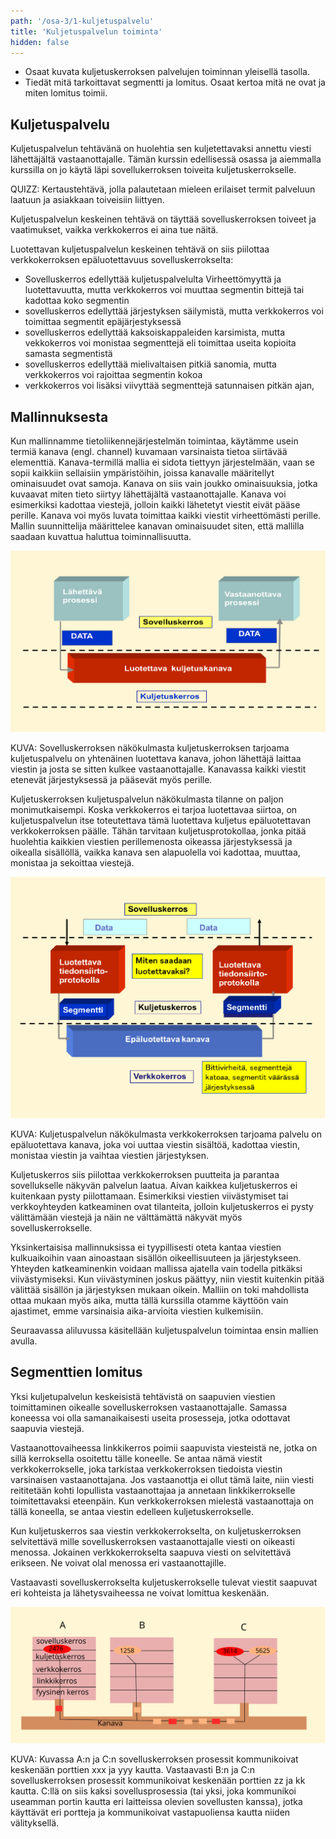 ```yaml
---
path: '/osa-3/1-kuljetuspalvelu'
title: 'Kuljetuspalvelun toiminta'
hidden: false
---
```


<text-box variant='learningObjectives' name='Oppimistavoitteet'>

- Osaat kuvata kuljetuskerroksen palvelujen toiminnan yleisellä tasolla.
- Tiedät mitä tarkoittavat segmentti ja lomitus. Osaat kertoa mitä ne ovat ja miten lomitus toimii.

</text-box>



## Kuljetuspalvelu

Kuljetuspalvelun tehtävänä on huolehtia sen kuljetettavaksi annettu viesti lähettäjältä vastaanottajalle. Tämän kurssin edellisessä osassa ja aiemmalla kurssilla on jo käytä läpi sovellukerroksen toiveita kuljetuskerrokselle.

QUIZZ: Kertaustehtävä, jolla palautetaan mieleen erilaiset termit palveluun laatuun ja asiakkaan toiveisiin liittyen.

Kuljetuspalvelun keskeinen tehtävä on täyttää sovelluskerroksen toiveet ja vaatimukset, vaikka verkkokerros ei aina tue näitä.

Luotettavan kuljetuspalvelun keskeinen tehtävä on siis piilottaa verkkokerroksen epäluotettavuus sovelluskerrokselta:  
* Sovelluskerros edellyttää kuljetuspalvelulta Virheettömyyttä ja luotettavuutta, mutta verkkokerros voi muuttaa segmentin bittejä tai kadottaa koko segmentin
* sovelluskerros edellyttää järjestyksen säilymistä, mutta verkkokerros voi toimittaa segmentit epäjärjestyksessä
* sovelluskerros edellyttää kaksoiskappaleiden karsimista, mutta vekkokerros voi monistaa segmenttejä eli toimittaa useita kopioita samasta segmentistä
* sovelluskerros edellyttää mielivaltaisen pitkiä sanomia, mutta verkkokerros voi rajoittaa segmentin kokoa
* verkkokerros voi lisäksi viivyttää segmenttejä satunnaisen pitkän ajan, 
     

## Mallinnuksesta

Kun mallinnamme tietoliikennejärjestelmän toimintaa, käytämme usein termiä kanava (engl. channel) kuvamaan varsinaista tietoa siirtävää elementtiä. Kanava-termillä mallia ei sidota tiettyyn järjestelmään, vaan se sopii kaikkiin sellaisiin ympäristöihin, joissa kanavalle määritellyt ominaisuudet ovat samoja. Kanava on siis vain joukko ominaisuuksia, jotka kuvaavat miten tieto siirtyy lähettäjältä vastaanottajalle. Kanava voi esimerkiksi kadottaa viestejä, jolloin kaikki lähetetyt viestit eivät pääse perille. Kanava voi myös luvata toimittaa kaikki viestit virheettömästi perille. Mallin suunnittelija määrittelee kanavan ominaisuudet siten, että mallilla saadaan kuvattua haluttua toiminnallisuutta.
        
<img src="../img/sovelluskerros-kuljetuspalvelu.svg" alt="Sovelluskerroksen prosessit lähettävät dataa toisilleen kuljetuskerroksen 'putken' läpi."/>

KUVA: Sovelluskerroksen näkökulmasta kuljetuskerroksen tarjoama kuljetuspalvelu on yhtenäinen luotettava kanava, johon lähettäjä laittaa viestin ja josta se sitten kulkee vastaanottajalle. Kanavassa kaikki viestit etenevät järjestyksessä ja pääsevät myös perille.

Kuljetuskerroksen kuljetuspalvelun näkökulmasta tilanne on paljon monimutkaisempi. Koska verkkokerros ei tarjoa luotettavaa siirtoa, on kuljetuspalvelun itse toteutettava tämä luotettava kuljetus epäluotettavan verkkokerroksen päälle. Tähän tarvitaan kuljetusprotokollaa, jonka pitää huolehtia kaikkien viestien perillemenosta oikeassa järjestyksessä ja oikealla sisällöllä, vaikka kanava sen alapuolella voi kadottaa, muuttaa, monistaa ja sekoittaa viestejä. 

<img src="../img/kuljetuspalvelu-verkkokerros.svg" alt="Kuljetusprotokollan eri päissä (lähettäjä ja vastaanottaja) toimivat protokollan palaset saavat/välittävät dataa sovelluskerrokselle ja lähettävät/vastaanottavat segmenttejä verkkokerroksen 'putkesta'. Verkkokerroksen 'putki' yhdistää nämä protokollan palat toisiinsa."/>

KUVA: Kuljetuspalvelun näkökulmasta verkkokerroksen tarjoama palvelu on epäluotettava kanava, joka voi uuttaa viestin sisältöä, kadottaa viestin, monistaa viestin ja vaihtaa viestien järjestyksen.

Kuljetuskerros siis piilottaa verkkokerroksen puutteita ja parantaa sovellukselle näkyvän palvelun laatua. Aivan kaikkea kuljetuskerros ei kuitenkaan pysty piilottamaan. Esimerkiksi viestien viivästymiset tai verkkoyhteyden katkeaminen ovat tilanteita, jolloin kuljetuskerros ei pysty välittämään viestejä ja näin ne välttämättä näkyvät myös sovelluskerrokselle. 

Yksinkertaisisa mallinnuksissa ei tyypillisesti oteta kantaa viestien kulkuaikoihin vaan ainoastaan sisällön oikeellisuuteen ja järjestykseen. Yhteyden katkeaminenkin voidaan mallissa ajatella vain todella pitkäksi viivästymiseksi. Kun viivästyminen joskus päättyy, niin viestit kuitenkin pitää välittää sisällön ja järjestyksen mukaan oikein. Malliin on toki mahdollista ottaa mukaan myös aika, mutta tällä kurssilla otamme käyttöön vain ajastimet, emme varsinaisia aika-arvioita viestien kulkemisiin.

Seuraavassa aliluvussa käsitellään kuljetuspalvelun toimintaa ensin mallien avulla.


## Segmenttien lomitus

Yksi kuljetupalvelun keskeisistä tehtävistä on saapuvien viestien toimittaminen oikealle sovelluskerroksen vastaanottajalle. Samassa koneessa voi olla samanaikaisesti useita prosesseja, jotka odottavat saapuvia viestejä.

Vastaanottovaiheessa linkkikerros poimii saapuvista viesteistä ne, jotka on sillä kerroksella osoitettu tälle koneelle. Se antaa nämä viestit verkkokerrokselle, joka tarkistaa verkkokerroksen tiedoista viestin varsinaisen vastaanottajana. Jos vastaanottja ei ollut tämä laite, niin viesti reititetään kohti lopullista vastaanottajaa ja annetaan linkkikerrokselle toimitettavaksi eteenpäin. Kun verkkokerroksen mielestä vastaanottaja on tällä koneella, se antaa viestin edelleen kuljetuskerrokselle.

Kun kuljetuskerros saa viestin verkkokerrokselta, on kuljetuskerroksen selvitettävä mille sovelluskerroksen vastaanottajalle viesti on oikeasti menossa. Jokainen verkkokerrokselta saapuva viesti on selvitettävä erikseen. Ne voivat olal menossa eri vastaanottajille.

Vastaavasti sovelluskerrokselta kuljetuskerrokselle tulevat viestit saapuvat eri kohteista ja lähetysvaiheessa ne voivat lomittua keskenään.

<img src="../img/lomitus.svg" alt="Kuvassa on kolme laitetta A, B ja C. "/>

KUVA: Kuvassa A:n ja C:n sovelluskerroksen prosessit kommunikoivat keskenään porttien xxx ja yyy kautta. Vastaavasti B:n ja C:n sovelluskerroksen prosessit kommunikoivat keskenään porttien zz ja kk kautta. C:llä on siis kaksi sovellusprosessia (tai yksi, joka kommunikoi useamman portin kautta eri laitteissa olevien sovellusten kanssa), jotka käyttävät eri portteja ja kommunikoivat vastapuoliensa kautta niiden välityksellä.


<quiz id="9631e51f-779a-4c8e-8837-c68b0f5bf08e"></quiz>

